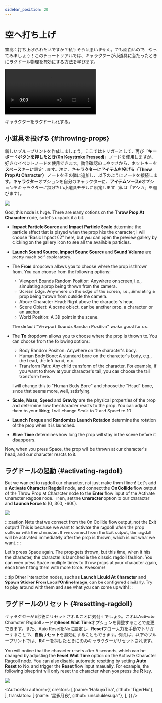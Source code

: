 ```yaml
---
sidebar_position: 20
---
```


# 空へ打ち上げ

空高く打ち上げられたいですか？私もそうは思いません。でも面白いので、やってみましょう！このチュートリアルでは、キャラクターが小道具に当たったときにラグドール物理を有効にする方法を学びます。

<div style={{width: '100%'}} className="video-box"><video controls loop src="/jp/doc-img/ragdoll.mp4" /></div>
<p class="img-desc">キャラクターをラグドール化する。</p>

## 小道具を投げる {#throwing-props}

新しいブループリントを作成しましょう。ここではトリガーとして、再び「**キーボードボタンを押したとき(On Keystroke Pressed)**」ノードを使用しますが、好きなイベントノードを使用できます。動作確認のしやすさから、ホットキーを**スペース**キーに設定します。次に、**キャラクターにアイテムを投げる（Throw Prop At Character）** ノードをその隣に追加し、以下のようにノードを接続します。**キャラクター**オプションを自分のキャラクターに、**アイテムソースe**オプションをキャラクターに投げたい小道具モデルに設定します（私は「アシカ」を選びます）。

![](/doc-img/jp-blueprint-ragdoll-1.png)

God, this node is huge. There are many options on the **Throw Prop At Character** node, so let's unpack it a bit.

* **Impact Particle Source** and **Impact Particle Scale** determine the particle effect that is played when the prop hits the character; I will choose "Basic Impact 02" here, but you can open the preview gallery by clicking on the gallery icon to see all the available particles.
* **Launch Sound Source**, **Impact Sound Source** and **Sound Volume** are pretty much self-explanatory. 
* The **From** dropdown allows you to choose where the prop is thrown from. You can choose from the following options:
  * Viewport Bounds Random Position: Anywhere on screen, i.e., simulating a prop being thrown from the camera.
  * Screen Edge: Anywhere on the edge of the screen, i.e., simulating a prop being thrown from outside the camera.
  * Above Character Head: Right above the character's head.
  * Scene Object: A scene object, can be another prop, a character, or an [anchor](../../assets/anchor).
  * World Position: A 3D point in the scene.
  
  The default "Viewport Bounds Random Position" works good for us.
* The **To** dropdown allows you to choose where the prop is thrown to. You can choose from the following options:
  * Body Random Position: Anywhere on the character's body.
  * Human Body Bone: A standard bone on the character's body, e.g., the head, the left hand, etc.
  * Transform Path: Any child transform of the character. For example, if you want to throw at your character's tail, you can choose the tail transform here.
  
  I will change this to "Human Body Bone" and choose the "Head" bone, since that seems more, well, satisfying.
* **Scale**, **Mass**, **Speed** and **Gravity** are the physical properties of the prop and determine how the character reacts to the prop. You can adjust them to your liking; I will change Scale to 2 and Speed to 10.
* **Launch Torque** and **Randomize Launch Rotation** determine the rotation of the prop when it is launched.
* **Alive Time** determines how long the prop will stay in the scene before it disappears.

Now, when you press Space, the prop will be thrown at our character's head, and our character reacts to it.

## ラグドールの起動 {#activating-ragdoll}

But we wanted to ragdoll our character, not just make them flinch! Let's add a **Activate Character Ragdoll** node, and connect the **On Collide** flow output of the Throw Prop At Character node to the **Enter** flow input of the Activate Character Ragdoll node. Then, set the **Character** option to our character and **Launch Force** to (0, 300, -600).

![](/doc-img/en-blueprint-ragdoll-2.png)

:::caution
Note that we connect from the On Collide flow output, not the Exit output! This is because we want to activate the ragdoll _when_ the prop collides with the character. If we connect from the Exit output, the ragdoll will be activated immediately after the prop is thrown, which is not what we want.
:::

Let's press Space again. The prop gets thrown, but this time, when it hits the character, the character is launched in the classic ragdoll fashion. You can even press Space multiple times to throw props at your character again, each time hitting them with more force. Awesome!

:::tip
Other interaction nodes, such as **Launch Liquid At Character** and **Spawn Sticker From Local/Online Image**, can be configured similarly. Try to play around with them and see what you can come up with!
:::

## ラグドールのリセット {#resetting-ragdoll}

キャラクターが5秒後にリセットされることに気付くでしょう。これはActivate Character Ragdollノードの**Reset Wait Time**オプションを調整することで変更できます。また、Auto ResetをNoに設定し、**Reset**フロー入力を手動でトリガーすることで、**自動リセット**を無効にすることもできます。例えば、以下のブループリントでは、**R**キーを押したときにのみキャラクターがリセットされます。

You will notice that the character resets after 5 seconds, which can be changed by adjusting the **Reset Wait Time** option on the Activate Character Ragdoll node. You can also disable automatic resetting by setting **Auto Reset** to No, and trigger the **Reset** flow input manually. For example, the following blueprint will only reset the character when you press the **R** key.

![](/doc-img/en-blueprint-ragdoll-3.png)

<AuthorBar authors={{
  creators: [
    {name: 'HakuyaTira', github: 'TigerHix'},
  ],
  translators: [
    {name: '星影月夜', github: 'unsolublesugar'},
  ],
}} />
